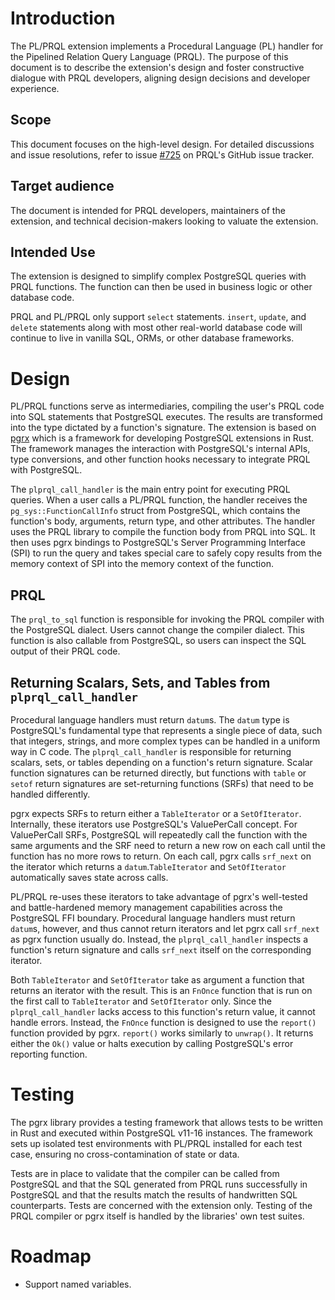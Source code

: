# Introduction

The PL/PRQL extension implements a Procedural Language (PL) handler for the Pipelined Relation Query Language (PRQL). The purpose of this document is to describe the extension's design and foster constructive dialogue with PRQL developers, aligning design decisions and developer experience.

## Scope

This document focuses on the high-level design. For detailed discussions and issue resolutions, refer to issue [#725](https://github.com/PRQL/prql/issues/725) on PRQL's GitHub issue tracker.

## Target audience

The document is intended for PRQL developers, maintainers of the extension, and technical decision-makers looking to valuate the extension.

## Intended Use

The extension is designed to simplify complex PostgreSQL queries with PRQL functions. The function can then be used in business logic or other database code.

PRQL and PL/PRQL only support `select` statements. `insert`, `update`, and `delete` statements along with most other real-world database code will continue to live in vanilla SQL, ORMs, or other database frameworks.

# Design

PL/PRQL functions serve as intermediaries, compiling the user's PRQL code into SQL statements that PostgreSQL executes. The results are transformed into the type dictated by a function's signature. The extension is based on [pgrx](https://github.com/pgcentralfoundation/pgrx) which is a framework for developing PostgreSQL extensions in Rust. The framework manages the interaction with PostgreSQL's internal APIs, type conversions, and other function hooks necessary to integrate PRQL with PostgreSQL.

The `plprql_call_handler` is the main entry point for executing PRQL queries. When a user calls a PL/PRQL function, the handler receives the `pg_sys::FunctionCallInfo` struct from PostgreSQL, which contains the function's body, arguments, return type, and other attributes. The handler uses the PRQL library to compile the function body from PRQL into SQL. It then uses pgrx bindings to PostgreSQL's Server Programming Interface (SPI) to run the query and takes special care to safely copy results from the memory context of SPI into the memory context of the function.

## PRQL

The `prql_to_sql` function is responsible for invoking the PRQL compiler with the PostgreSQL dialect. Users cannot change the compiler dialect. This function is also callable from PostgreSQL, so users can inspect the SQL output of their PRQL code.

## Returning Scalars, Sets, and Tables from `plprql_call_handler`

Procedural language handlers must return `datum`s. The `datum` type is PostgreSQL's fundamental type that represents a single piece of data, such that integers, strings, and more complex types can be handled in a uniform way in C code. The `plprql_call_handler` is responsible for returning scalars, sets, or tables depending on a function's return signature. Scalar function signatures can be returned directly, but functions with `table` or `setof` return signatures are set-returning functions (SRFs) that need to be handled differently.

pgrx expects SRFs to return either a `TableIterator` or a `SetOfIterator`. Internally, these iterators use PostgreSQL's ValuePerCall concept. For ValuePerCall SRFs, PostgreSQL will repeatedly call the function with the same arguments and the SRF need to return a new row on each call until the function has no more rows to return. On each call, pgrx calls `srf_next` on the iterator which returns a `datum`.`TableIterator` and `SetOfIterator` automatically saves state across calls.

PL/PRQL re-uses these iterators to take advantage of pgrx's well-tested and battle-hardened memory management capabilities across the PostgreSQL FFI boundary. Procedural language handlers must return `datum`s, however, and thus cannot return iterators and let pgrx call `srf_next` as pgrx function usually do. Instead, the `plprql_call_handler` inspects a function's return signature and calls `srf_next` itself on the corresponding iterator.

Both `TableIterator` and `SetOfIterator` take as argument a function that returns an iterator with the result. This is an `FnOnce` function that is run on the first call to `TableIterator` and `SetOfIterator` only. Since the `plprql_call_handler` lacks access to this function's return value, it cannot handle errors. Instead, the `FnOnce` function is designed to use the `report()` function provided by pgrx. `report()` works similarly to `unwrap()`. It returns either the `Ok()` value or halts execution by calling PostgreSQL's error reporting function.

# Testing

The pgrx library provides a testing framework that allows tests to be written in Rust and executed within PostgreSQL v11-16 instances. The framework sets up isolated test environments with PL/PRQL installed for each test case, ensuring no cross-contamination of state or data.

Tests are in place to validate that the compiler can be called from PostgreSQL and that the SQL generated from PRQL runs successfully in PostgreSQL and that the results match the results of handwritten SQL counterparts. Tests are concerned with the extension only. Testing of the PRQL compiler or pgrx itself is handled by the libraries' own test suites.

# Roadmap

- Support named variables.
